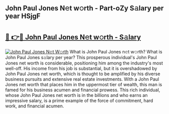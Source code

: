 ## John Paul Jones N𝚎t w𝚘rth - Part-oZy S𝚊lary per year HSjgF

# <h2><a href="http://gc2hlw.nevu.top/?p=John+Paul+Jones">🔗 👉🔴 John Paul Jones N𝚎t w𝚘rth - S𝚊lary</a></h2>

[![John Paul Jones N𝚎t W𝚘rth](https://i.imgur.com/Oavwk0R.jpeg)](http://gc2hlw.nevu.top/?p=John+Paul+Jones)
What is John Paul Jones n𝚎t w𝚘rth? What is John Paul Jones s𝚊lary per year?
This prosperous individual's John Paul Jones net worth is considerable, positioning him among the industry's most well-off. His income from his job is substantial, but it is overshadowed by John Paul Jones net worth, which is thought to be amplified by his diverse business pursuits and extensive real estate investments. With a John Paul Jones net worth that places him in the uppermost tier of wealth, this man is famed for his business acumen and financial prowess. This rich individual, whose John Paul Jones net worth is in the billions and who earns an impressive salary, is a prime example of the force of commitment, hard work, and financial acumen.
